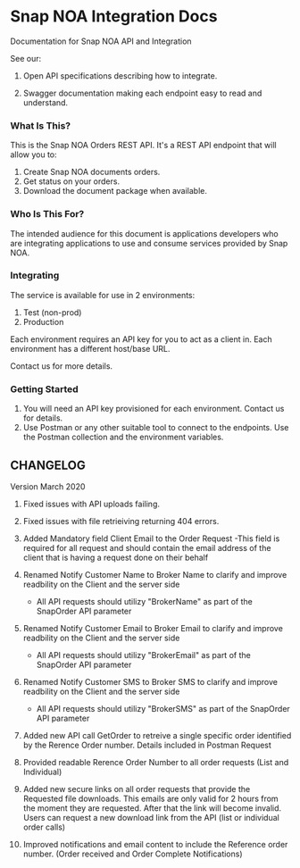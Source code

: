 # Snap NOA Integration Docs

Documentation for Snap NOA API and Integration

See our:

1. Open API specifications describing how to integrate.

2. Swagger documentation making each endpoint easy to read and understand.


### What Is This?

This is the Snap NOA Orders REST API. It's a REST API endpoint that will allow you to:

1. Create Snap NOA documents orders.
1. Get status on your orders.
1. Download the document package when available.

### Who Is This For?

The intended audience for this document is applications developers who are integrating applications to use and consume services provided by Snap NOA.

### Integrating

The service is available for use in 2 environments:

1. Test (non-prod)
2. Production

Each environment requires an API key for you to act as a client in. Each environment has a different host/base URL.

Contact us for more details.

### Getting Started

1. You will need an API key provisioned for each environment. Contact us for details.
2. Use Postman or any other suitable tool to connect to the endpoints. Use the Postman collection and the environment variables.


## CHANGELOG

Version March 2020

1. Fixed issues with API uploads failing.
2. Fixed issues with file retrieiving returning 404 errors.


3. Added Mandatory field Client Email to the Order Request 
    -This field is required for all request and should contain the email address of the client that is having a request done on their behalf
   
4. Renamed Notify Customer Name to Broker Name to clarify and improve readbility on the Client and the server side
    - All API requests should utilizy "BrokerName" as part of the SnapOrder API parameter
5. Renamed Notify Customer Email to Broker Email to clarify and improve readbility on the Client and the server side
    - All API requests should utilizy "BrokerEmail" as part of the SnapOrder API parameter
6. Renamed Notify Customer SMS to Broker SMS to clarify and improve readbility on the Client and the server side
    - All API requests should utilizy "BrokerSMS" as part of the SnapOrder API parameter

7. Added new API call GetOrder to retreive a single specific order identified by the Rerence Order number. Details included in Postman Request

8. Provided readable Rerence Order Number to all order requests (List and Individual)

9. Added new secure links on all order requests that provide the Requested file downloads. This emails are only valid for 2 hours from the moment they are requested. After that the link will become invalid. Users can request a new download link from the API (list or individual order calls)

10. Improved notifications and email content to include the Reference order number. (Order received and Order Complete Notifications)
